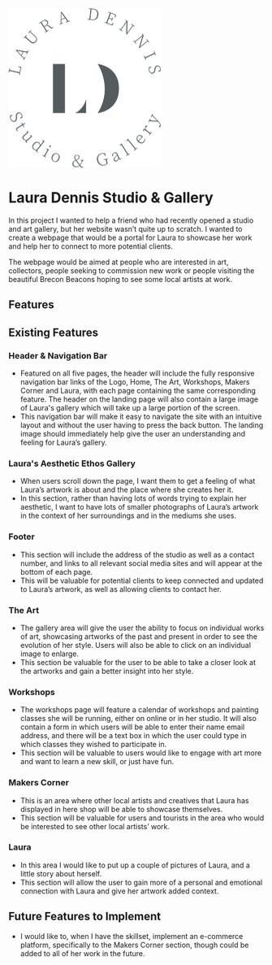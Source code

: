 ![Laura Dennis Studio and Gallery](assets/images/LD-Master-logo-1sml.jpg)

# Laura Dennis Studio & Gallery

In this project I wanted to help a friend who had recently opened a studio and art gallery, but her website wasn’t quite up to scratch. I wanted to create a webpage that would be a portal for Laura to showcase her work and help her to connect to more potential clients.

The webpage would be aimed at people who are interested in art, collectors, people seeking to commission new work or people visiting the beautiful Brecon Beacons hoping to see some local artists at work.

## Features

## Existing Features

### Header & Navigation Bar

* Featured on all five pages, the header will include the fully responsive navigation bar links of the Logo, Home, The Art, Workshops, Makers Corner and Laura, with each page containing the same corresponding feature. The header on the landing page will also contain a large image of Laura's gallery which will take up a large portion of the screen.
* This navigation bar will make it easy to navigate the site with an intuitive layout and without the user having to press the back button. The landing image should immediately help give the user an understanding and feeling for Laura’s gallery.

### Laura's Aesthetic Ethos Gallery

* When users scroll down the page, I want them to get a feeling of what Laura’s artwork is about and the place where she creates her it.
* In this section, rather than having lots of words trying to explain her aesthetic, I want to have lots of smaller photographs of Laura’s artwork in the context of her surroundings and in the mediums she uses.

### Footer 

* This section will include the address of the studio as well as a contact number, and links to all relevant social media sites and will appear at the bottom of each page. 
* This will be valuable for potential clients to keep connected and updated to Laura’s artwork, as well as allowing clients to contact her. 

### The Art

* The gallery area will give the user the ability to focus on individual works of art, showcasing artworks of the past and present in order to see the evolution of her style. Users will also be able to click on an individual image to enlarge.
* This section be valuable for the user to be able to take a closer look at the artworks and gain a better insight into her style.

### Workshops

* The workshops page will feature a calendar of workshops and painting classes she will be running, either on online or in her studio. It will also contain a form in which users will be able to enter their name email address, and there will be a text box in which the user could type in which classes they wished to participate in.
* This section will be valuable to users would like to engage with art more and want to learn a new skill, or just have fun.

### Makers Corner

* This is an area where other local artists and creatives that Laura has displayed in here shop will be able to showcase themselves.
* This section will be valuable for users and tourists in the area who would be interested to see other local artists’ work.

### Laura

* In this area I would like to put up a couple of pictures of Laura, and a little story about herself.
* This section will allow the user to gain more of a personal and emotional connection with Laura and give her artwork added context.

## Future Features to Implement

* I would like to, when I have the skillset, implement an e-commerce platform, specifically to the Makers Corner section, though could be added to all of her work in the future. 